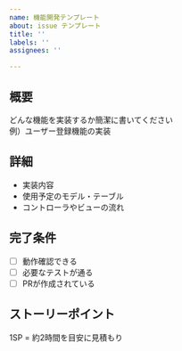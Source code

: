 ```yaml
---
name: 機能開発テンプレート
about: issue テンプレート
title: ''
labels: ''
assignees: ''

---
```


## 概要
どんな機能を実装するか簡潔に書いてください  
例）ユーザー登録機能の実装

## 詳細
- 実装内容
- 使用予定のモデル・テーブル
- コントローラやビューの流れ

## 完了条件
- [ ] 動作確認できる  
- [ ] 必要なテストが通る  
- [ ] PRが作成されている  

## ストーリーポイント
1SP = 約2時間を目安に見積もり
